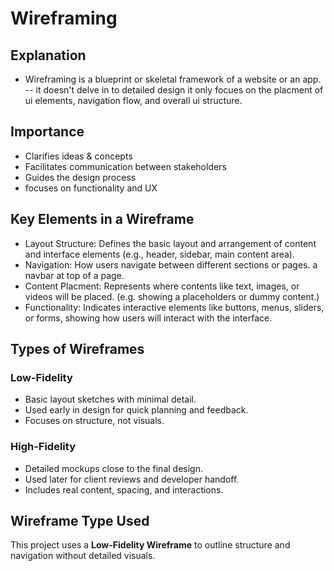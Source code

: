 # Wireframing
## Explanation
- Wireframing is a blueprint or skeletal framework of a website or an app.
-- it doesn't delve in to detailed design it only focues on the placment of ui elements, navigation flow, and overall ui structure.
## Importance
- Clarifies ideas & concepts
- Facilitates communication between stakeholders
- Guides the design process
- focuses on functionality and UX

## Key Elements in a Wireframe
- Layout Structure: Defines the basic layout and arrangement of content and interface elements (e.g., header, sidebar, main content area).
- Navigation: How users navigate between different sections or pages. a navbar at top of a page.
- Content Placment: Represents where contents like text, images, or videos will be placed. (e.g. showing a placeholders or dummy content.)
- Functionality: Indicates interactive elements like buttons, menus, sliders, or forms, showing how users will interact with the interface.

## Types of Wireframes

### Low-Fidelity
- Basic layout sketches with minimal detail.
- Used early in design for quick planning and feedback.
- Focuses on structure, not visuals.

### High-Fidelity
- Detailed mockups close to the final design.
- Used later for client reviews and developer handoff.
- Includes real content, spacing, and interactions.

## Wireframe Type Used

This project uses a **Low-Fidelity Wireframe** to outline structure and navigation without detailed visuals.